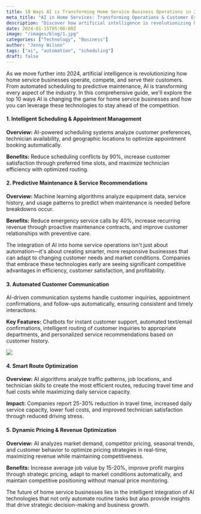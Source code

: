 ```yaml
---
title: 10 Ways AI is Transforming Home Service Business Operations in 2024
meta_title: "AI in Home Services: Transforming Operations & Customer Experience"
description: "Discover how artificial intelligence is revolutionizing home service businesses through automated scheduling, predictive maintenance, and enhanced customer experiences."
date: 2024-01-15T05:00:00Z
image: "/images/blog/1.jpg"
categories: ["Technology", "Business"]
author: "Jenny Wilson"
tags: ["ai", "automation", "scheduling"]
draft: false
---
```


As we move further into 2024, artificial intelligence is revolutionizing how home service businesses operate, compete, and serve their customers. From automated scheduling to predictive maintenance, AI is transforming every aspect of the industry. In this comprehensive guide, we'll explore the top 10 ways AI is changing the game for home service businesses and how you can leverage these technologies to stay ahead of the competition.

#### 1. Intelligent Scheduling & Appointment Management

**Overview:** AI-powered scheduling systems analyze customer preferences, technician availability, and geographic locations to optimize appointment booking automatically.

**Benefits:** Reduce scheduling conflicts by 90%, increase customer satisfaction through preferred time slots, and maximize technician efficiency with optimized routing.

#### 2. Predictive Maintenance & Service Recommendations

**Overview:** Machine learning algorithms analyze equipment data, service history, and usage patterns to predict when maintenance is needed before breakdowns occur.

**Benefits:** Reduce emergency service calls by 40%, increase recurring revenue through proactive maintenance contracts, and improve customer relationships with preventive care.

The integration of AI into home service operations isn't just about automation—it's about creating smarter, more responsive businesses that can adapt to changing customer needs and market conditions. Companies that embrace these technologies early are seeing significant competitive advantages in efficiency, customer satisfaction, and profitability.

#### 3. Automated Customer Communication

AI-driven communication systems handle customer inquiries, appointment confirmations, and follow-ups automatically, ensuring consistent and timely interactions.

**Key Features:** Chatbots for instant customer support, automated text/email confirmations, intelligent routing of customer inquiries to appropriate departments, and personalized service recommendations based on customer history.

![](/images/blog/6.jpg)

#### 4. Smart Route Optimization

**Overview:** AI algorithms analyze traffic patterns, job locations, and technician skills to create the most efficient routes, reducing travel time and fuel costs while maximizing daily service capacity.

**Impact:** Companies report 25-30% reduction in travel time, increased daily service capacity, lower fuel costs, and improved technician satisfaction through reduced driving stress.

#### 5. Dynamic Pricing & Revenue Optimization

**Overview:** AI analyzes market demand, competitor pricing, seasonal trends, and customer behavior to optimize pricing strategies in real-time, maximizing revenue while maintaining competitiveness.

**Benefits:** Increase average job value by 15-20%, improve profit margins through strategic pricing, adapt to market conditions automatically, and maintain competitive positioning without manual price monitoring.

The future of home service businesses lies in the intelligent integration of AI technologies that not only automate routine tasks but also provide insights that drive strategic decision-making and business growth.